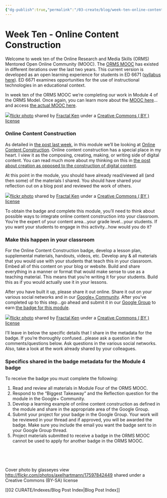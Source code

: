 ```yaml
---
{"dg-publish":true,"permalink":"/03-create/blog/week-ten-online-content-construction/","title":"Week Ten - Online Content Construction #ORMSMOOC","tags":["orms"]}
---
```


# Week Ten - Online Content Construction

Welcome to week ten of the Online Research and Media Skills (ORMS) Mentored Open Online Community (MOOC). The [ORMS MOOC](http://wiobyrne.com/join-the-orms-mooc/) has existed in different iterations over the last two years. This current version is developed as an open learning experience for students in ED 6671 ([syllabus here](https://docs.google.com/document/d/18rvWMAKhnbKiSgOalGLXsE1TrBpO62mhvQXV1OeU9SY/edit?usp=sharing)). ED 6671 examines opportunities for the use of instructional technologies in an educational context.

In week ten of the ORMS MOOC we’re completing our work in Module 4 of the ORMS Model. Once again, you can learn more about the [MOOC here](http://wiobyrne.com/join-the-orms-mooc/)…and access [the actual MOOC here](https://sites.google.com/site/ormsmodel/).

[![](images/3416445712_445c6b0965.jpg)](http://flickr.com/photos/fractal_ken/3416445712 "Of Dubious Construction")[flickr photo](http://flickr.com/photos/fractal_ken/3416445712 "Of Dubious Construction") shared by [Fractal Ken](http://flickr.com/people/fractal_ken) under a [Creative Commons ( BY ) license](http://creativecommons.org/licenses/by/2.0/)

### Online Content Construction

As detailed in [the post last week](http://wiobyrne.com/week-nine-students-writing-creating-and-composing-digital-content/), in this module we’ll be looking at [Online Content Construction](https://sites.google.com/site/ormsmodel/modules/module-4-online-content-construction). Online content construction has a special place in my heart. I view it as the composing, creating, making, or writing side of digital content. You can read much more about my thinking on this in [the post about creation as opposed to the construction of digital content](http://wiobyrne.com/construction-andor-creation-of-online-content/).

At this point in the module, you should have already read/viewed all (and then some) of the materials I shared. You should have shared your reflection out on a blog post and reviewed the work of others.

[![](images/4014861221_4527b74a40.jpg)](http://flickr.com/photos/fractal_ken/4014861221 "Disorderly Conduct")[flickr photo](http://flickr.com/photos/fractal_ken/4014861221 "Disorderly Conduct") shared by [Fractal Ken](http://flickr.com/people/fractal_ken) under a [Creative Commons ( BY ) license](http://creativecommons.org/licenses/by/2.0/)

To obtain the badge and complete this module, you’ll need to think about possible ways to integrate online content construction into your classroom. You’re the expert of your content area…your grade level…your students. If you want your students to engage in this activity…how would you do it?

### Make this happen in your classroom

For the Online Content Construction badge, develop a lesson plan, supplemental materials, handouts, videos, etc. Develop any & all materials that you would use with your students that teach this in your classroom. Embed all of this content on your blog or website. Build and share everything in a manner or format that would make sense to use as a teaching material. This means that you’re writing it for your students. Build this as if you would actually use it in your lessons.

After you have built it up, please share it out online. Share it out on your various social networks and in our [Google+ Community](https://plus.google.com/communities/109374663190019101967?utm_source=chrome_ntp_icon&utm_medium=chrome_app&utm_campaign=chrome). After you’ve completed up to this step…go ahead and submit it in our [Google Group](https://groups.google.com/forum/#!forum/ormsclass) to earn [the badge for this module](https://badges.mozilla.org/en-US/badges/badge/Online-Content-Construction-Exemplar-Badge).

[![](images/3611881659_883952da1d.jpg)](http://flickr.com/photos/fractal_ken/3611881659 "Rendezvous")[flickr photo](http://flickr.com/photos/fractal_ken/3611881659 "Rendezvous") shared by [Fractal Ken](http://flickr.com/people/fractal_ken) under a [Creative Commons ( BY ) license](http://creativecommons.org/licenses/by/2.0/)

I’ll leave in below the specific details that I share in the metadata for the badge. If you’re thoroughly confused…please ask a question in the comments/questions below. Ask questions in the various social networks. Also, take a look at the work already shared by your colleagues.

### Specifics shared in the badge metadata for the Module 4 badge

To receive the badge you must complete the following:

1. Read and review all materials in Module Four of the ORMS MOOC.
2. Respond to the “Biggest Takeaway” and the Reflection question for the module in the Google+ Community.
3. Develop a learning example of online content construction as defined in the module and share in the appropriate area of the Google Group.
4. Submit your project for your badge in the Google Group. Your work will be reviewed in your thread and if approved, you will be awarded the badge. Make sure you include the email you want the badge sent to in your Google Group thread.
5. Project materials submitted to receive a badge in the ORMS MOOC cannot be used to apply for another badge in the ORMS MOOC.

 

 

Cover photo by glasseyes view http://flickr.com/photos/axelhartmann/17597842449 shared under a Creative Commons (BY-SA) license

[[02 CURATE/Indexes/Blog Post Index\|Blog Post Index]]